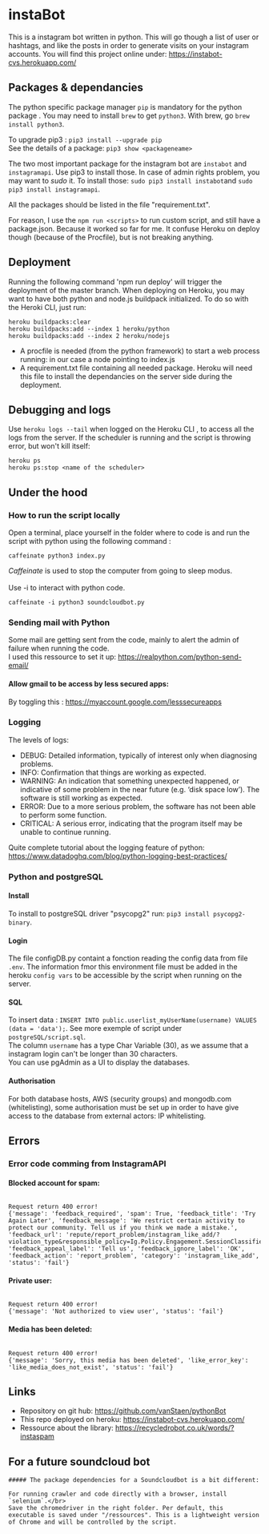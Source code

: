 # instaBot

This is a instagram bot written in python. This will go though a list of user or hashtags, and like the posts in order to generate visits on your instagram accounts. You will find this project online under: https://instabot-cvs.herokuapp.com/

## Packages & dependancies

The python specific package manager `pip` is mandatory for the python package . You may need to install `brew` to get `python3`. With brew, go `brew install python3`.</br>

To upgrade pip3 : `pip3 install --upgrade pip`</br>
See the details of a package: `pip3 show <packageneame>`

The two most important package for the instagram bot are `instabot` and `instagramapi`. Use pip3 to install those. In case of admin rights problem, you may want to _sudo_ it. To install those: `sudo pip3 install instabot`and `sudo pip3 install instagramapi`.</br>

All the packages should be listed in the file "requirement.txt".

For reason, I use the `npm run <scripts>` to run custom script, and still have a package.json. Because it worked so far for me. It confuse Heroku on deploy though (because of the Procfile), but is not breaking anything.

## Deployment

Running the following command 'npm run deploy' will trigger the deployment of the master branch.
When deploying on Heroku, you may want to have both python and node.js buildpack initialized. To do so with the Heroki CLI, just run:

```
heroku buildpacks:clear
heroku buildpacks:add --index 1 heroku/python
heroku buildpacks:add --index 2 heroku/nodejs
```

- A procfile is needed (from the python framework) to start a web process running: in our case a node pointing to index.js
- A requirement.txt file containing all needed package. Heroku will need this file to install the dependancies on the server side during the deployment.

## Debugging and logs

Use `heroku logs --tail` when logged on the Heroku CLI , to access all the logs from the server.
If the scheduler is running and the script is throwing error, but won't kill itself:

```
heroku ps
heroku ps:stop <name of the scheduler>
```

## Under the hood

### How to run the script locally

Open a terminal, place yourself in the folder where to code is and run the script with python using the following command : </br>

```
caffeinate python3 index.py
```

_Caffeinate_ is used to stop the computer from going to sleep modus. </br>
</br>
Use -i to interact with python code. </br>

```
caffeinate -i python3 soundcloudbot.py
```

### Sending mail with Python

Some mail are getting sent from the code, mainly to alert the admin of failure when running the code. </br>
I used this ressource to set it up: https://realpython.com/python-send-email/

#### Allow gmail to be access by less secured apps:

By toggling this : https://myaccount.google.com/lesssecureapps

### Logging

The levels of logs:

- DEBUG: Detailed information, typically of interest only when diagnosing problems.
- INFO: Confirmation that things are working as expected.
- WARNING: An indication that something unexpected happened, or indicative of some problem in the near future (e.g. ‘disk space low’). The software is still working as expected.
- ERROR: Due to a more serious problem, the software has not been able to perform some function.
- CRITICAL: A serious error, indicating that the program itself may be unable to continue running.

Quite complete tutorial about the logging feature of python: https://www.datadoghq.com/blog/python-logging-best-practices/

### Python and postgreSQL

#### Install

To install to postgreSQL driver "psycopg2" run: `pip3 install psycopg2-binary`.

#### Login

The file configDB.py containt a fonction reading the config data from file `.env`. The information fmor this environment file must be added in the heroku `config vars` to be accessible by the script when running on the server.

#### SQL

To insert data : `INSERT INTO public.userlist_myUserName(username) VALUES (data = 'data');`. See more exemple of script under `postgreSQL/script.sql`. <br/>
The column `username` has a type Char Variable (30), as we assume that a instagram login can't be longer than 30 characters. <br/>
You can use pgAdmin as a UI to display the databases.

#### Authorisation

For both database hosts, AWS (security groups) and mongodb.com (whitelisting), some authorisation must be set up in order to have give access to the database from external actors: IP whitelisting.

## Errors

### Error code comming from InstagramAPI

#### Blocked account for spam:

```

Request return 400 error!
{'message': 'feedback_required', 'spam': True, 'feedback_title': 'Try Again Later', 'feedback_message': 'We restrict certain activity to protect our community. Tell us if you think we made a mistake.', 'feedback_url': 'repute/report_problem/instagram_like_add/?violation_type&responsible_policy=Ig.Policy.Engagement.SessionClassifier.SessionClassifierRunPrediction', 'feedback_appeal_label': 'Tell us', 'feedback_ignore_label': 'OK', 'feedback_action': 'report_problem', 'category': 'instagram_like_add', 'status': 'fail'}

```

#### Private user:

```

Request return 400 error!
{'message': 'Not authorized to view user', 'status': 'fail'}

```

#### Media has been deleted:

```

Request return 400 error!
{'message': 'Sorry, this media has been deleted', 'like_error_key': 'like_media_does_not_exist', 'status': 'fail'}

```

## Links

- Repository on git hub: https://github.com/vanStaen/pythonBot
- This repo deployed on heroku: https://instabot-cvs.herokuapp.com/
- Ressource about the library: https://recycledrobot.co.uk/words/?instaspam

## For a future soundcloud bot

```
##### The package dependencies for a Soundcloudbot is a bit different:

For running crawler and code directly with a browser, install `selenium`.</br>
Save the chromedriver in the right folder. Per default, this executable is saved under "/ressources". This is a lightweight version of Chrome and will be controlled by the script.
```
